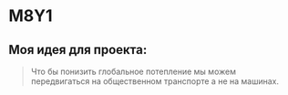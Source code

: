 # M8Y1
## Моя идея для проекта:
> Что бы понизить глобальное потепление мы можем передвигаться на общественном транспорте а не на машинах. 
